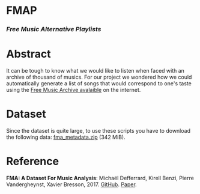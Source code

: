 # FMAP
### *Free Music Alternative Playlists*
# Abstract
It can be tough to know what we would like to listen when faced with an archive of thousand of musics. For our project we wondered how we could automatically generate a list of songs that would correspond to one's taste using the [Free Music Archive avalaible](http://freemusicarchive.org/) on the internet.


# Dataset
Since the dataset is quite large, to use these scripts you have to download the following
data: [fma_metadata.zip](https://os.unil.cloud.switch.ch/fma/fma_metadata.zip) (342 MiB).


# Reference
**FMA: A Dataset For Music Analysis**: Michaël Defferrard, Kirell Benzi, Pierre Vandergheynst, Xavier Bresson, 2017. [GitHub](https://github.com/mdeff/fma). [Paper](https://arxiv.org/pdf/1612.01840.pdf).
